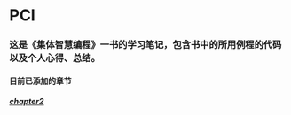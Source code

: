 # PCI
###  这是《集体智慧编程》一书的学习笔记，包含书中的所用例程的代码以及个人心得、总结。
####    目前已添加的章节
#####   [chapter2](https://github.com/GreenLight74110/PCI/tree/master/chapter2)

